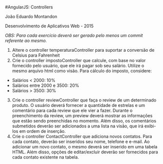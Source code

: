 #AngularJS: Controllers

João Eduardo Montandon

Desenvolvimento de Aplicativos Web - 2015

*OBS: Para cada exercício deverá ser gerado pelo menos um commit referente ao mesmo.*

1. Altere o controller temperaturaController para suportar a conversão de Celsius para Fahrenheit
2. Crie o controller impostoController que calcule, com base no valor fornecido pelo usuário, que ele irá pagar sob seu salário. Utilize o mesmo arquivo html como visão. Para cálculo do imposto, considere:
  * Salários < 2000: 10%
  * Salários entre 2000 e 3500: 20%
  * Salários > 3500: 30%
3. Crie o controller reviewController que faça o review de um determinado produto. O usuário deverá fornecer a quantidade de estrelas e um comentário para cada review que ele vier a fazer. Durante o preenchimento da review, um preview deverá mostrar as informações que estão sendo preenchidas no momento. Além disso, os comentários submetidos deverão ser adicionados a uma lista na visão, que irá exibi-los em ordem de inserção.
4. Crie o controller ContactController que adiciona novos contatos. Para cada contato, deverão ser inseridos seu nome, telefone e e-mail. Ao adicionar um novo contato, o mesmo deverá ser inserido em uma tabela HTML. Além disso, opções de editar/excluir deverão ser fornecidos para cada contato existente na tabela.
